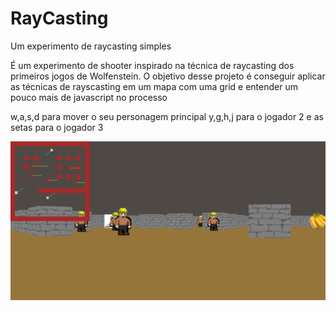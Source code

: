 # RayCasting
Um experimento de raycasting simples

É um experimento de shooter inspirado na técnica de raycasting dos primeiros jogos de Wolfenstein.
O objetivo desse projeto é conseguir aplicar as técnicas de rayscasting
em um mapa com uma grid e entender um pouco mais de javascript no processo

w,a,s,d para mover o seu personagem principal
y,g,h,j para o jogador 2
e as setas para o jogador 3

![plot](./imgs/readimg.png)
